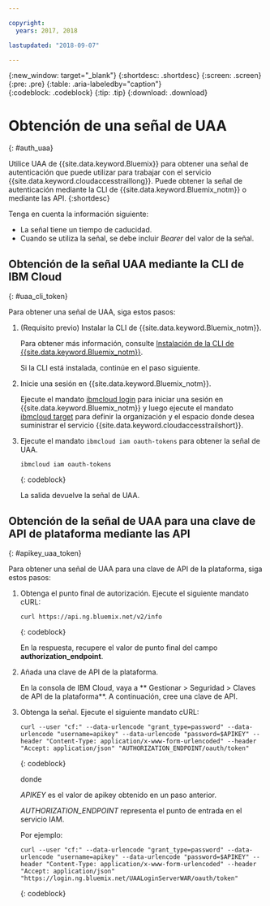 ```yaml
---

copyright:
  years: 2017, 2018

lastupdated: "2018-09-07"

---
```


{:new_window: target="_blank"}
{:shortdesc: .shortdesc}
{:screen: .screen}
{:pre: .pre}
{:table: .aria-labeledby="caption"}    
{:codeblock: .codeblock}
{:tip: .tip}
{:download: .download}


# Obtención de una señal de UAA
{: #auth_uaa}

Utilice UAA de {{site.data.keyword.Bluemix}} para obtener una señal de autenticación que puede utilizar para trabajar con el servicio {{site.data.keyword.cloudaccesstraillong}}. Puede obtener la señal de autenticación mediante la CLI de {{site.data.keyword.Bluemix_notm}} o mediante las API.
{:shortdesc}

Tenga en cuenta la información siguiente:

* La señal tiene un tiempo de caducidad. 
* Cuando se utiliza la señal, se debe incluir *Bearer* del valor de la señal.
		
## Obtención de la señal UAA mediante la CLI de IBM Cloud
{: #uaa_cli_token}

Para obtener una señal de UAA, siga estos pasos:

1. (Requisito previo) Instalar la CLI de {{site.data.keyword.Bluemix_notm}}.

   Para obtener más información, consulte [Instalación de la CLI de {{site.data.keyword.Bluemix_notm}}](/docs/cli/reference/ibmcloud/download_cli.html#install_use).
   
   Si la CLI está instalada, continúe en el paso siguiente.
    
2. Inicie una sesión en {{site.data.keyword.Bluemix_notm}}. 

    Ejecute el mandato [ibmcloud login](/docs/cli/reference/ibmcloud/bx_cli.html#ibmcloud_login) para iniciar una sesión en {{site.data.keyword.Bluemix_notm}} y luego ejecute el mandato [ibmcloud target](/docs/cli/reference/ibmcloud/bx_cli.html#ibmcloud_target) para definir la organización y el espacio donde desea suministrar el servicio {{site.data.keyword.cloudaccesstrailshort}}.
	
3. Ejecute el mandato `ibmcloud iam oauth-tokens` para obtener la señal de UAA.

    ```
	ibmcloud iam oauth-tokens
	```
	{: codeblock}
	
	La salida devuelve la señal de UAA.


	


## Obtención de la señal de UAA para una clave de API de plataforma mediante las API
{: #apikey_uaa_token}

Para obtener una señal de UAA para una clave de API de la plataforma, siga estos pasos:

1. Obtenga el punto final de autorización. Ejecute el siguiente mandato cURL:

    ```
    curl https://api.ng.bluemix.net/v2/info
    ```
    {: codeblock}

    En la respuesta, recupere el valor de punto final del campo **authorization_endpoint**.

2. Añada una clave de API de la plataforma.

    En la consola de IBM Cloud, vaya a ** Gestionar > Seguridad > Claves de API de la plataforma**.
    A continuación, cree una clave de API.

3. Obtenga la señal. Ejecute el siguiente mandato cURL:

    ```
    curl --user "cf:" --data-urlencode "grant_type=password" --data-urlencode "username=apikey" --data-urlencode "password=$APIKEY" --header "Content-Type: application/x-www-form-urlencoded" --header "Accept: application/json" "AUTHORIZATION_ENDPOINT/oauth/token"
    ```
    {: codeblock}

    donde 
    
    *APIKEY* es el valor de apikey obtenido en un paso anterior.
    
    *AUTHORIZATION_ENDPOINT* representa el punto de entrada en el servicio IAM.

    Por ejemplo:

    ```
    curl --user "cf:" --data-urlencode "grant_type=password" --data-urlencode "username=apikey" --data-urlencode "password=$APIKEY" --header "Content-Type: application/x-www-form-urlencoded" --header "Accept: application/json" "https://login.ng.bluemix.net/UAALoginServerWAR/oauth/token"
    ```
    {: codeblock}


